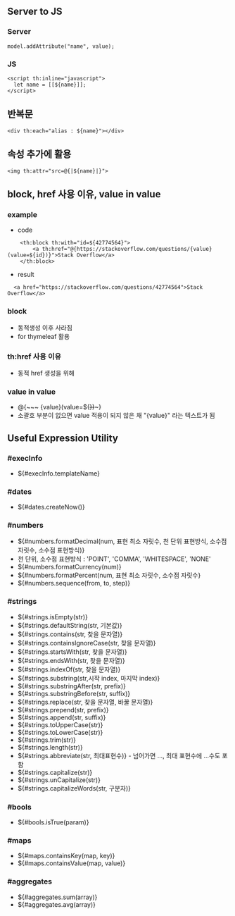 ## Server to JS
### Server
```
model.addAttribute("name", value);
```

### JS
```
<script th:inline="javascript">
  let name = [[${name}]];
</script>
```

## 반복문
```
<div th:each="alias : ${name}"></div>
```

## 속성 추가에 활용
```
<img th:attr="src=@{|${name}|}">
```
## block, href 사용 이유, value in value
### example
* code
```
	<th:block th:with="id=${42774564}">
		<a th:href="@{https://stackoverflow.com/questions/{value}(value=${id})}">Stack Overflow</a>
	</th:block>
```
* result
```
  <a href="https://stackoverflow.com/questions/42774564">Stack Overflow</a>
```
### block
* 동적생성 이후 사라짐
* for thymeleaf 활용

### th:href 사용 이유
* 동적 href 생성을 위해

### value in value
* @{~~~ {value}(value=${~~})~~~}
* 소괄호 부분이 없으면 value 적용이 되지 않은 채 "{value}" 라는 텍스트가 됨

## Useful Expression Utility
### #execInfo
* ${#execInfo.templateName}
### #dates
* ${#dates.createNow()}
### #numbers
* ${#numbers.formatDecimal(num, 표현 최소 자릿수, 천 단위 표현방식, 소수점 자릿수, 소수점 표현방식)}
* 천 단위, 소수점 표현방식 : 'POINT', 'COMMA', 'WHITESPACE', 'NONE'
* ${#numbers.formatCurrency(num)}
* ${#numbers.formatPercent(num, 표현 최소 자릿수, 소수점 자릿수}
* ${#numbers.sequence(from, to, step)}
### #strings
* ${#strings.isEmpty(str)}
* ${#strings.defaultString(str, 기본값)}
* ${#strings.contains(str, 찾을 문자열)}
* ${#strings.containsIgnoreCase(str, 찾을 문자열)}
* ${#strings.startsWith(str, 찾을 문자열)}
* ${#strings.endsWith(str, 찾을 문자열)}
* ${#strings.indexOf(str, 찾을 문자열)}
* ${#strings.substring(str,시작 index, 마지막 index)}
* ${#strings.substringAfter(str, prefix)}
* ${#strings.substringBefore(str, suffix)}
* ${#strings.replace(str, 찾을 문자열, 바꿀 문자열)} 
* ${#strings.prepend(str, prefix)}
* ${#strings.append(str, suffix)}
* ${#strings.toUpperCase(str)}
* ${#strings.toLowerCase(str)}
* ${#strings.trim(str)}
* ${#strings.length(str)}
* ${#strings.abbreviate(str, 최대표현수)} - 넘어가면 ..., 최대 표현수에 ...수도 포함
* ${#strings.capitalize(str)}
* ${#strings.unCapitalize(str)}
* ${#strings.capitalizeWords(str, 구분자)}
### #bools
* ${#bools.isTrue(param)}
### #maps
* ${#maps.containsKey(map, key)}
* ${#maps.containsValue(map, value)}
### #aggregates
* ${#aggregates.sum(array)}
* ${#aggregates.avg(array)}
